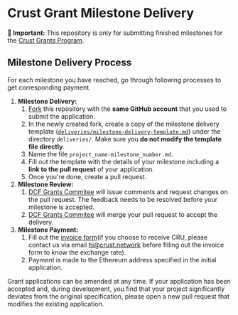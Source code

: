 # Crust Grant Milestone Delivery

**:loudspeaker: Important:** This repository is only for submitting finished milestones for the [Crust Grants Program](https://github.com/crustio/Crust-Grants-Program). 


## Milestone Delivery Process

For each milestone you have reached, go through following processes to get corresponding payment.

1. **Milestone Delivery:**
   1. [Fork](https://github.com/crustio/Grant-Milestone-Delivery/fork) this repository with the **same GitHub account** that you used to submit the application.
   2. In the newly created fork, create a copy of the milestone delivery template ([`deliveries/milestone-delivery-template.md`](deliveries/milestone-delivery-template.md)) under the directory `deliveries/`. Make sure you **do not modify the template file directly**.
   3. Name the file `project_name-milestone_number.md`.
   4. Fill out the template with the details of your milestone including a **link to the pull request** of your application.
   5. Once you're done, create a pull request.
2. **Milestone Review:**
   1. [DCF Grants Commitee](https://github.com/crustio/Crust-Grants-Program#DCF-Grants-Committee) will issue comments and request changes on the pull request. The feedback needs to be resolved before your milestone is accepted.
   2. [DCF Grants Commitee](https://github.com/crustio/Crust-Grants-Program#DCF-Grants-Committee) will merge your pull request to accept the delivery.
3. **Milestone Payment:**
   1. Fill out the [invoice form](https://forms.gle/mPYWxAVbaBbVc737A)(if you choose to receive CRU, please contact us via email hi@crust.network before filling out the invoice form to know the exchange rate).
   2. Payment is made to the Ethereum address specified in the initial application. 

Grant applications can be amended at any time. If your application has been accepted and, during development, you find that your project significantly deviates from the original specification, please open a new pull request that modifies the existing application.
